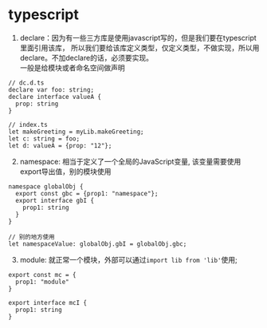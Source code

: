 # typescript

1. declare：因为有一些三方库是使用javascript写的，但是我们要在typescript里面引用该库，
所以我们要给该库定义类型，仅定义类型，不做实现，所以用declare。不加declare的话，必须要实现。      
一般是给模块或者命名空间做声明
```
// dc.d.ts
declare var foo: string;
declare interface valueA {
  prop: string
}

// index.ts
let makeGreeting = myLib.makeGreeting;
let c: string = foo;
let d: valueA = {prop: "12"};
```

2. namespace: 相当于定义了一个全局的JavaScript变量, 该变量需要使用export导出值，别的模块使用
```
namespace globalObj {
  export const gbc = {prop1: "namespace"};
  export interface gbI {
    prop1: string
  }
}

// 别的地方使用
let namespaceValue: globalObj.gbI = globalObj.gbc;
```

3. module: 就正常一个模块，外部可以通过`import lib from 'lib'`使用;
```
export const mc = {
  prop1: "module"
}

export interface mcI {
  prop1: string
}
```

